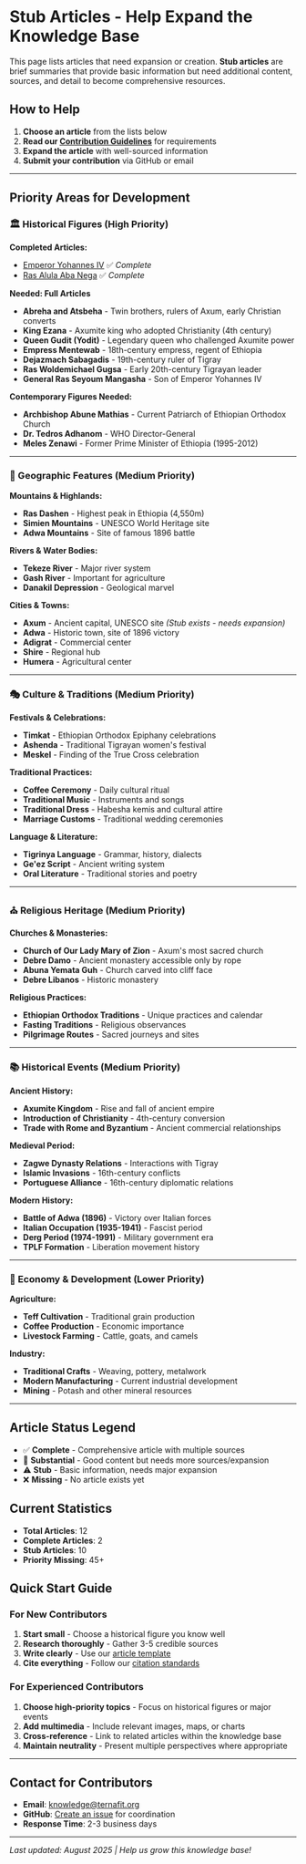 # Stub Articles - Help Expand the Knowledge Base

This page lists articles that need expansion or creation. **Stub articles** are brief summaries that provide basic information but need additional content, sources, and detail to become comprehensive resources.

## How to Help

1. **Choose an article** from the lists below
2. **Read our [Contribution Guidelines](contribute.md)** for requirements
3. **Expand the article** with well-sourced information
4. **Submit your contribution** via GitHub or email

---

## Priority Areas for Development

### 🏛️ Historical Figures (High Priority)

**Completed Articles:**

- [Emperor Yohannes IV](figures/yohannes-iv.md) ✅ *Complete*
- [Ras Alula Aba Nega](figures/alula-aba-nega.md) ✅ *Complete*

**Needed: Full Articles**

- **Abreha and Atsbeha** - Twin brothers, rulers of Axum, early Christian converts
- **King Ezana** - Axumite king who adopted Christianity (4th century)
- **Queen Gudit (Yodit)** - Legendary queen who challenged Axumite power
- **Empress Mentewab** - 18th-century empress, regent of Ethiopia
- **Dejazmach Sabagadis** - 19th-century ruler of Tigray
- **Ras Woldemichael Gugsa** - Early 20th-century Tigrayan leader
- **General Ras Seyoum Mangasha** - Son of Emperor Yohannes IV

**Contemporary Figures Needed:**

- **Archbishop Abune Mathias** - Current Patriarch of Ethiopian Orthodox Church
- **Dr. Tedros Adhanom** - WHO Director-General
- **Meles Zenawi** - Former Prime Minister of Ethiopia (1995-2012)

---

### 📍 Geographic Features (Medium Priority)

**Mountains & Highlands:**

- **Ras Dashen** - Highest peak in Ethiopia (4,550m)
- **Simien Mountains** - UNESCO World Heritage site
- **Adwa Mountains** - Site of famous 1896 battle

**Rivers & Water Bodies:**

- **Tekeze River** - Major river system
- **Gash River** - Important for agriculture
- **Danakil Depression** - Geological marvel

**Cities & Towns:**

- **Axum** - Ancient capital, UNESCO site *(Stub exists - needs expansion)*
- **Adwa** - Historic town, site of 1896 victory
- **Adigrat** - Commercial center
- **Shire** - Regional hub
- **Humera** - Agricultural center

---

### 🎭 Culture & Traditions (Medium Priority)

**Festivals & Celebrations:**

- **Timkat** - Ethiopian Orthodox Epiphany celebrations
- **Ashenda** - Traditional Tigrayan women's festival
- **Meskel** - Finding of the True Cross celebration

**Traditional Practices:**

- **Coffee Ceremony** - Daily cultural ritual
- **Traditional Music** - Instruments and songs
- **Traditional Dress** - Habesha kemis and cultural attire
- **Marriage Customs** - Traditional wedding ceremonies

**Language & Literature:**

- **Tigrinya Language** - Grammar, history, dialects
- **Ge'ez Script** - Ancient writing system
- **Oral Literature** - Traditional stories and poetry

---

### ⛪ Religious Heritage (Medium Priority)

**Churches & Monasteries:**

- **Church of Our Lady Mary of Zion** - Axum's most sacred church
- **Debre Damo** - Ancient monastery accessible only by rope
- **Abuna Yemata Guh** - Church carved into cliff face
- **Debre Libanos** - Historic monastery

**Religious Practices:**

- **Ethiopian Orthodox Traditions** - Unique practices and calendar
- **Fasting Traditions** - Religious observances
- **Pilgrimage Routes** - Sacred journeys and sites

---

### 📚 Historical Events (Medium Priority)

**Ancient History:**

- **Axumite Kingdom** - Rise and fall of ancient empire
- **Introduction of Christianity** - 4th-century conversion
- **Trade with Rome and Byzantium** - Ancient commercial relationships

**Medieval Period:**

- **Zagwe Dynasty Relations** - Interactions with Tigray
- **Islamic Invasions** - 16th-century conflicts
- **Portuguese Alliance** - 16th-century diplomatic relations

**Modern History:**

- **Battle of Adwa (1896)** - Victory over Italian forces
- **Italian Occupation (1935-1941)** - Fascist period
- **Derg Period (1974-1991)** - Military government era
- **TPLF Formation** - Liberation movement history

---

### 💼 Economy & Development (Lower Priority)

**Agriculture:**

- **Teff Cultivation** - Traditional grain production
- **Coffee Production** - Economic importance
- **Livestock Farming** - Cattle, goats, and camels

**Industry:**

- **Traditional Crafts** - Weaving, pottery, metalwork
- **Modern Manufacturing** - Current industrial development
- **Mining** - Potash and other mineral resources

---

## Article Status Legend

- ✅ **Complete** - Comprehensive article with multiple sources
- 📝 **Substantial** - Good content but needs more sources/expansion  
- ⚠️ **Stub** - Basic information, needs major expansion
- ❌ **Missing** - No article exists yet

## Current Statistics

- **Total Articles**: 12
- **Complete Articles**: 2
- **Stub Articles**: 10
- **Priority Missing**: 45+

## Quick Start Guide

### For New Contributors

1. **Start small** - Choose a historical figure you know well
2. **Research thoroughly** - Gather 3-5 credible sources
3. **Write clearly** - Use our [article template](contribute.md#structure)
4. **Cite everything** - Follow our [citation standards](contribute.md#citation-standards)

### For Experienced Contributors

1. **Choose high-priority topics** - Focus on historical figures or major events
2. **Add multimedia** - Include relevant images, maps, or charts
3. **Cross-reference** - Link to related articles within the knowledge base
4. **Maintain neutrality** - Present multiple perspectives where appropriate

---

## Contact for Contributors

- **Email**: <knowledge@ternafit.org>
- **GitHub**: [Create an issue](https://github.com/yosephdev/tigray.ternafit.org/issues) for coordination
- **Response Time**: 2-3 business days

---

*Last updated: August 2025 | Help us grow this knowledge base!*
